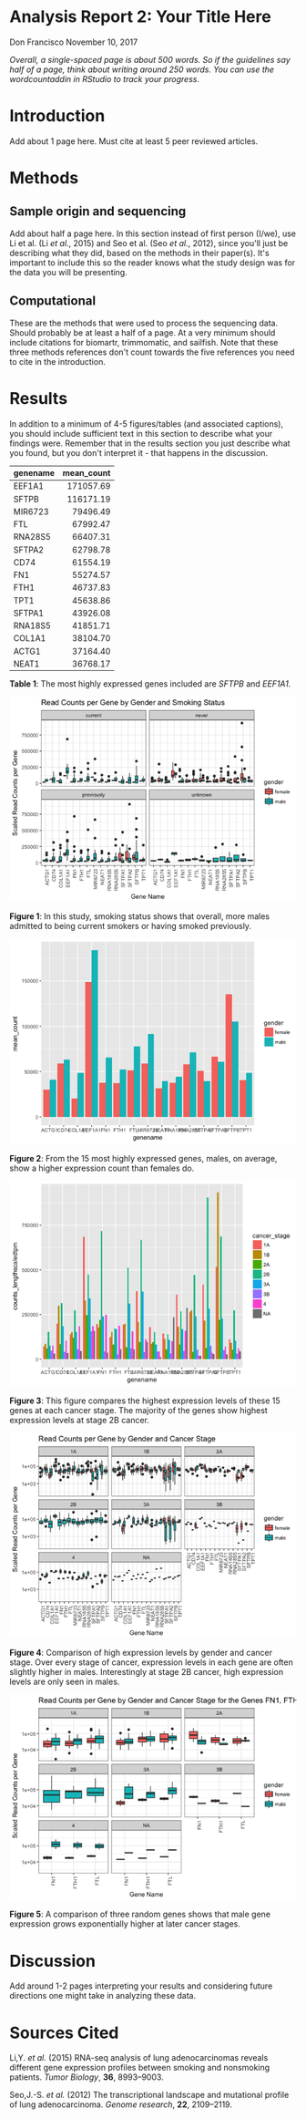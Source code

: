 Analysis Report 2: Your Title Here
================
Don Francisco
November 10, 2017

*Overall, a single-spaced page is about 500 words. So if the guidelines say half of a page, think about writing around 250 words. You can use the wordcountaddin in RStudio to track your progress.*

Introduction
============

Add about 1 page here. Must cite at least 5 peer reviewed articles.

Methods
=======

Sample origin and sequencing
----------------------------

Add about half a page here. In this section instead of first person (I/we), use Li et al. (Li *et al.*, 2015) and Seo et al. (Seo *et al.*, 2012), since you'll just be describing what they did, based on the methods in their paper(s). It's important to include this so the reader knows what the study design was for the data you will be presenting.

Computational
-------------

These are the methods that were used to process the sequencing data. Should probably be at least a half of a page. At a very minimum should include citations for biomartr, trimmomatic, and sailfish. Note that these three methods references don't count towards the five references you need to cite in the introduction.

Results
=======

In addition to a minimum of 4-5 figures/tables (and associated captions), you should include sufficient text in this section to describe what your findings were. Remember that in the results section you just describe what you found, but you don't interpret it - that happens in the discussion.

| genename |  mean\_count|
|:---------|------------:|
| EEF1A1   |    171057.69|
| SFTPB    |    116171.19|
| MIR6723  |     79496.49|
| FTL      |     67992.47|
| RNA28S5  |     66407.31|
| SFTPA2   |     62798.78|
| CD74     |     61554.19|
| FN1      |     55274.57|
| FTH1     |     46737.83|
| TPT1     |     45638.86|
| SFTPA1   |     43926.08|
| RNA18S5  |     41851.71|
| COL1A1   |     38104.70|
| ACTG1    |     37164.40|
| NEAT1    |     36768.17|

**Table 1**: The most highly expressed genes included are *SFTPB* and *EEF1A1*.

![](Analysis_Report_02_RNASeq_files/figure-markdown_github-ascii_identifiers/boxplot-of-highly-expressed-genes-by-smoking-status-1.png)

**Figure 1**: In this study, smoking status shows that overall, more males admitted to being current smokers or having smoked previously.

![](Analysis_Report_02_RNASeq_files/figure-markdown_github-ascii_identifiers/make-barplot-of-highly-expressed-genes-1.png)

**Figure 2**: From the 15 most highly expressed genes, males, on average, show a higher expression count than females do.

![](Analysis_Report_02_RNASeq_files/figure-markdown_github-ascii_identifiers/bar-plot-of-highest-expressed-genes-by-cancer-stage-1.png)

**Figure 3**: This figure compares the highest expression levels of these 15 genes at each cancer stage. The majority of the genes show highest expression levels at stage 2B cancer.

![](Analysis_Report_02_RNASeq_files/figure-markdown_github-ascii_identifiers/make-boxplot-of-highly-expressed-genes-by-gender-1.png)

**Figure 4**: Comparison of high expression levels by gender and cancer stage. Over every stage of cancer, expression levels in each gene are often slightly higher in males. Interestingly at stage 2B cancer, high expression levels are only seen in males.

![](Analysis_Report_02_RNASeq_files/figure-markdown_github-ascii_identifiers/boxplot-of-gender-and-cancer-on-random-genes-1.png)

**Figure 5**: A comparison of three random genes shows that male gene expression grows exponentially higher at later cancer stages.

Discussion
==========

Add around 1-2 pages interpreting your results and considering future directions one might take in analyzing these data.

Sources Cited
=============

Li,Y. *et al.* (2015) RNA-seq analysis of lung adenocarcinomas reveals different gene expression profiles between smoking and nonsmoking patients. *Tumor Biology*, **36**, 8993–9003.

Seo,J.-S. *et al.* (2012) The transcriptional landscape and mutational profile of lung adenocarcinoma. *Genome research*, **22**, 2109–2119.
